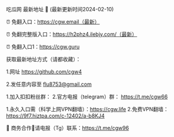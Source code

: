 吃瓜网 最新地址 👋 (最新更新时间2024-02-10)

⏰ 免翻入口：https://cgw.email（最新）

⏰ 免翻完整版入口：https://h2phz4.ilebjy.com/（最新）

⏰ 免翻入口1：https://cgw.guru

获取最新地址方式（请都收藏）：

1.网址 https://github.com/cgw4

2.发任意内容至 flu8753@gmail.com

1.加入扣扣粉丝群： 
2.官方电报（telegram）群： https://t.me/cgw66

1.永久入口需（科学上网VPN翻墙）：https://cgw.life
2.免费VPN翻墙： https://9f7.hiztpa.com/c-12402/a-b8KJ4

🤝 商务合作🤝请电报（Tg）联系：https://t.me/cgw96
